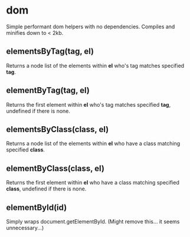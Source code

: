 # dom

Simple performant dom helpers with no dependencies.  Compiles and minifies down to < 2kb.

## elementsByTag(tag, el)

Returns a node list of the elements within **el** who's tag matches specified **tag**.

## elementByTag(tag, el)

Returns the first element within **el** who's tag matches specified **tag**, undefined if there is none.

## elementsByClass(class, el)

Returns a node list of the elements within **el** who have a class matching specified **class**.

## elementByClass(class, el)

Returns the first element within **el** who have a class matching specified **class**, undefined if there is none.

## elementById(id)

Simply wraps document.getElementById.  (Might remove this... it seems unnecessary...)
